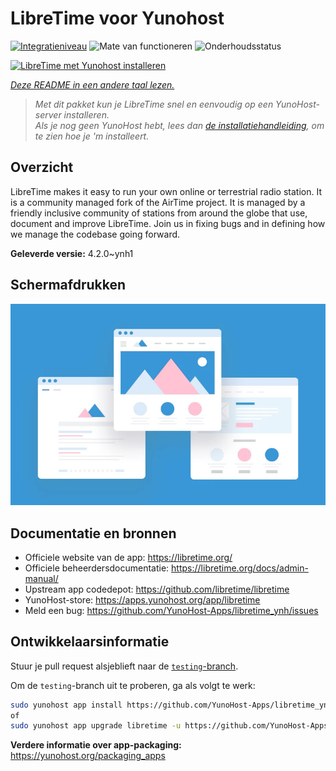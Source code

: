 <!--
NB: Deze README is automatisch gegenereerd door <https://github.com/YunoHost/apps/tree/master/tools/readme_generator>
Hij mag NIET handmatig aangepast worden.
-->

# LibreTime voor Yunohost

[![Integratieniveau](https://apps.yunohost.org/badge/integration/libretime)](https://ci-apps.yunohost.org/ci/apps/libretime/)
![Mate van functioneren](https://apps.yunohost.org/badge/state/libretime)
![Onderhoudsstatus](https://apps.yunohost.org/badge/maintained/libretime)

[![LibreTime met Yunohost installeren](https://install-app.yunohost.org/install-with-yunohost.svg)](https://install-app.yunohost.org/?app=libretime)

*[Deze README in een andere taal lezen.](./ALL_README.md)*

> *Met dit pakket kun je LibreTime snel en eenvoudig op een YunoHost-server installeren.*  
> *Als je nog geen YunoHost hebt, lees dan [de installatiehandleiding](https://yunohost.org/install), om te zien hoe je 'm installeert.*

## Overzicht

LibreTime makes it easy to run your own online or terrestrial radio station. It is a community managed fork of the AirTime project.
It is managed by a friendly inclusive community of stations from around the globe that use, document and improve LibreTime. Join us in fixing bugs and in defining how we manage the codebase going forward.


**Geleverde versie:** 4.2.0~ynh1

## Schermafdrukken

![Schermafdrukken van LibreTime](./doc/screenshots/example.jpg)

## Documentatie en bronnen

- Officiele website van de app: <https://libretime.org/>
- Officiele beheerdersdocumentatie: <https://libretime.org/docs/admin-manual/>
- Upstream app codedepot: <https://github.com/libretime/libretime>
- YunoHost-store: <https://apps.yunohost.org/app/libretime>
- Meld een bug: <https://github.com/YunoHost-Apps/libretime_ynh/issues>

## Ontwikkelaarsinformatie

Stuur je pull request alsjeblieft naar de [`testing`-branch](https://github.com/YunoHost-Apps/libretime_ynh/tree/testing).

Om de `testing`-branch uit te proberen, ga als volgt te werk:

```bash
sudo yunohost app install https://github.com/YunoHost-Apps/libretime_ynh/tree/testing --debug
of
sudo yunohost app upgrade libretime -u https://github.com/YunoHost-Apps/libretime_ynh/tree/testing --debug
```

**Verdere informatie over app-packaging:** <https://yunohost.org/packaging_apps>
